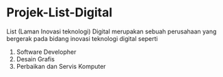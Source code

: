# Projek-List-Digital 
List (Laman Inovasi teknologi) Digital merupakan sebuah perusahaan yang bergerak pada bidang inovasi teknologi digital seperti 
1. Software Developher
2. Desain Grafis
3. Perbaikan dan Servis Komputer
